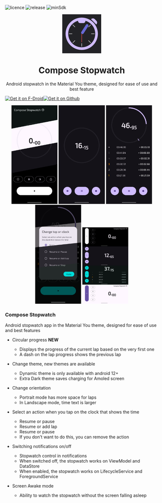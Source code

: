 <!--suppress ALL -->
![licence](https://badgen.net/static/license/Apache%202/gray)
![release](https://img.shields.io/github/v/release/JustDeax/ComposeStopwatch.svg)
![minSdk](https://badgen.net/static/minSdk/24/yellow)

<div align="center">
    <img src="./app/src/main/ic_launcher-playstore.png" width="128" height="128" style="display: block; margin: 0 auto"/>
    <h1>Compose Stopwatch</h1>
    <p>Android stopwatch in the Material You theme, designed for ease of use and best feature</p>
</div>

<div align="center">
    <div style="display: flex; flex-direction: row;">
        <a href='https://f-droid.org/packages/com.justdeax.composeStopwatch/'><img alt='Get it on F-Droid' src='https://fdroid.gitlab.io/artwork/badge/get-it-on.png' style="width:200px"></a>
        <a href='https://github.com/JustDeax/ComposeStopwatch/releases/download/1.8.1/compose-stopwatch.apk'><img alt='Get it on Github' src='https://i.ibb.co.com/16WW8Rm/get-it-on-github.png' style="width:200px"></a>
    </div>
</div>

<p align="center">
  <img src="./metadata/en-US/images/phoneScreenshots/1.png" width="30%" />
  <img src="./metadata/en-US/images/phoneScreenshots/2.png" width="30%" />
  <img src="./metadata/en-US/images/phoneScreenshots/3.png" width="30%" />

  <img src="./metadata/en-US/images/phoneScreenshots/4.png" width="30%" />
  <img src="./metadata/en-US/images/phoneScreenshots/5.png" width="30%" />
</p>

### Compose Stopwatch
Android stopwatch app in the Material You theme, designed for ease of use and best features

- Circular progress **NEW**
  - Displays the progress of the current lap based on the very first one
  - A dash on the lap progress shows the previous lap

- Change theme, new themes are available
    - Dynamic theme is only available with android 12+
    - Extra Dark theme saves charging for Amoled screen

- Change orientation
    - Portrait mode has more space for laps
    - In Landscape mode, time text is larger

- Select an action when you tap on the clock that shows the time
    - Resume or pause
    - Resume or add lap
    - Resume or pause
    - If you don't want to do this, you can remove the action

- Switching notifications on/off
    - Stopwatch control in notifications
    - When switched off, the stopwatch works on ViewModel and DataStore
    - When enabled, the stopwatch works on LifecycleService and ForegroundService

- Screen Awake mode
    - Ability to watch the stopwatch without the screen falling asleep
